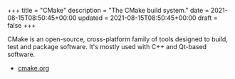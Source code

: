 +++
title = "CMake"
description = "The CMake build system."
date = 2021-08-15T08:50:45+00:00
updated = 2021-08-15T08:50:45+00:00
draft = false
+++

CMake is an open-source, cross-platform family of tools designed to build, test and package software. It's mostly used with C++ and Qt-based software.

* [cmake.org](https://cmake.org/)
